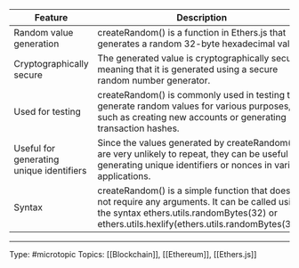 | Feature              | Description                                                                                                                                                                                    |
|------------------------------------------|------------------------------------------------------------------------------------------------------------------------------------------------------------------------------------------------|
| Random value generation                  | createRandom() is a function in Ethers.js that generates a random 32-byte hexadecimal value.                                                                                                   |
| Cryptographically secure                 | The generated value is cryptographically secure, meaning that it is generated using a secure random number generator.                                                                          |
| Used for testing                         | createRandom() is commonly used in testing to generate random values for various purposes, such as creating new accounts or generating transaction hashes.                                     |
| Useful for generating unique identifiers | Since the values generated by createRandom() are very unlikely to repeat, they can be useful for generating unique identifiers or nonces in various applications.                              |
| Syntax                                   | createRandom() is a simple function that does not require any arguments. It can be called using the syntax ethers.utils.randomBytes(32) or ethers.utils.hexlify(ethers.utils.randomBytes(32)). |

___
Type: #microtopic 
Topics: [[Blockchain]], [[Ethereum]], [[Ethers.js]]

